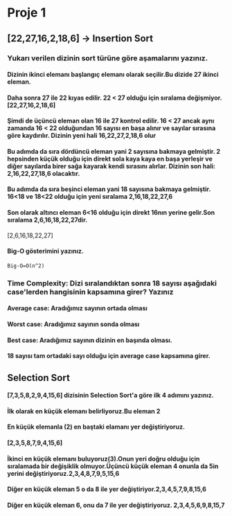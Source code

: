 # Proje 1
## [22,27,16,2,18,6] -> Insertion Sort
### Yukarı verilen dizinin sort türüne göre aşamalarını yazınız.
#### Dizinin ikinci elemanı başlangıç elemanı olarak seçilir.Bu dizide 27 ikinci eleman.
#### Daha sonra 27 ile 22 kıyas edilir. 22 < 27 olduğu için sıralama değişmiyor. [22,27,16,2,18,6]
#### Şimdi de üçüncü eleman olan 16 ile 27 kontrol edilir. 16 < 27 ancak aynı zamanda 16 < 22 olduğundan 16 sayısı en başa alınır ve sayılar sırasına göre kaydırılır. Dizinin yeni hali 16,22,27,2,18,6 olur
#### Bu adımda da sıra dördüncü eleman yani 2 sayısına bakmaya gelmiştir. 2 hepsinden küçük olduğu için direkt sola kaya kaya en başa yerleşir ve diğer sayılarda birer sağa kayarak kendi sırasını alırlar. Dizinin son hali: 2,16,22,27,18,6 olacaktır.
#### Bu adımda da sıra beşinci eleman yani 18 sayısına bakmaya gelmiştir. 16<18 ve 18<22 olduğu için yeni sıralama 2,16,18,22,27,6
#### Son olarak altıncı eleman 6<16 olduğu için direkt 16nın yerine gelir.Son sıralama 2,6,16,18,22,27dir.
[2,6,16,18,22,27]
#### Big-O gösterimini yazınız.
`Big-O=O(n^2)`
### Time Complexity: Dizi sıralandıktan sonra 18 sayısı aşağıdaki case'lerden hangisinin kapsamına girer? Yazınız
#### Average case: Aradığımız sayının ortada olması
#### Worst case: Aradığımız sayının sonda olması
#### Best case: Aradığımız sayının dizinin en başında olması.
#### 18 sayısı tam ortadaki sayı olduğu için average case kapsamına girer.
## Selection Sort
#### [7,3,5,8,2,9,4,15,6] dizisinin Selection Sort'a göre ilk 4 adımını yazınız.
#### İlk olarak en küçük elemanı belirliyoruz.Bu eleman 2
#### En küçük elemanla (2) en baştaki elamanı yer değiştiriyoruz.
#### [2,3,5,8,7,9,4,15,6]
#### İkinci en küçük elemanı buluyoruz(3).Onun yeri doğru olduğu için sıralamada bir değişiklik olmuyor.Üçüncü küçük eleman 4 onunla da 5in yerini değiştiriyoruz.2,3,4,8,7,9,5,15,6
#### Diğer en küçük eleman 5 o da 8 ile yer değiştiriyor.2,3,4,5,7,9,8,15,6
#### Diğer en küçük eleman 6, onu da 7 ile yer değiştiriyoruz. 2,3,4,5,6,9,8,15,7
